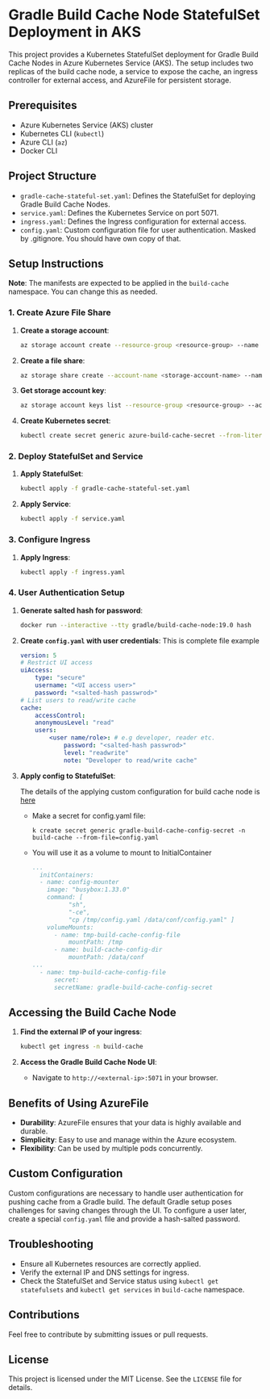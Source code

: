 # Gradle Build Cache Node StatefulSet Deployment in AKS

This project provides a Kubernetes StatefulSet deployment for Gradle Build Cache Nodes in Azure Kubernetes Service (AKS). The setup includes two replicas of the build cache node, a service to expose the cache, an ingress controller for external access, and AzureFile for persistent storage. 

## Prerequisites

- Azure Kubernetes Service (AKS) cluster
- Kubernetes CLI (`kubectl`)
- Azure CLI (`az`)
- Docker CLI

## Project Structure

- `gradle-cache-stateful-set.yaml`: Defines the StatefulSet for deploying Gradle Build Cache Nodes.
- `service.yaml`: Defines the Kubernetes Service on port 5071.
- `ingress.yaml`: Defines the Ingress configuration for external access.
- `config.yaml`: Custom configuration file for user authentication. Masked by .gitignore. You should have own copy of that.

## Setup Instructions

**Note**: The manifests are expected to be applied in the `build-cache` namespace. You can change this as needed.

### 1. Create Azure File Share

1. **Create a storage account**:
    ```bash
    az storage account create --resource-group <resource-group> --name <storage-account-name> --location <location> --sku Standard_LRS
    ```

2. **Create a file share**:
    ```bash
    az storage share create --account-name <storage-account-name> --name <file-share-name>
    ```

3. **Get storage account key**:
    ```bash
    az storage account keys list --resource-group <resource-group> --account-name <storage-account-name>
    ```

4. **Create Kubernetes secret**:
    ```bash
    kubectl create secret generic azure-build-cache-secret --from-literal=azurestorageaccountname=<storage-account-name> --from-literal=azurestorageaccountkey=<storage-account-key> -n build-cache
    ```

### 2. Deploy StatefulSet and Service

1. **Apply StatefulSet**:
    ```bash
    kubectl apply -f gradle-cache-stateful-set.yaml
    ```

2. **Apply Service**:
    ```bash
    kubectl apply -f service.yaml
    ```

### 3. Configure Ingress

1. **Apply Ingress**:
    ```bash
    kubectl apply -f ingress.yaml
    ```

### 4. User Authentication Setup

1. **Generate salted hash for password**:
    ```bash
    docker run --interactive --tty gradle/build-cache-node:19.0 hash
    ```

2. **Create `config.yaml` with user credentials**:
   This is complete file example
    ```yaml
    version: 5
    # Restrict UI access
    uiAccess:
        type: "secure"
        username: "<UI access user>"
        password: "<salted-hash passwrod>"
    # List users to read/write cache
    cache:
        accessControl:
        anonymousLevel: "read"
        users:
            <user name/role>: # e.g developer, reader etc.
                password: "<salted-hash passwrod>"
                level: "readwrite"
                note: "Developer to read/write cache"
    ```

3. **Apply config to StatefulSet**:
   
   The details of the applying custom configuration for build cache node is [here](https://docs.gradle.com/build-cache-node/#providing_a_config_file_from_a_secret_or_configmap) 
    - Make a secret for config.yaml file:
      ```
      k create secret generic gradle-build-cache-config-secret -n build-cache --from-file=config.yaml
      ```
    - You will use it as a volume to mount to InitialContainer
      ```yaml
      ...
        initContainers:
        - name: config-mounter
          image: "busybox:1.33.0"
          command: [
                "sh",
                "-ce",
                "cp /tmp/config.yaml /data/conf/config.yaml" ]
          volumeMounts:
            - name: tmp-build-cache-config-file
                mountPath: /tmp
            - name: build-cache-config-dir
                mountPath: /data/conf
      ...
        - name: tmp-build-cache-config-file
            secret:
            secretName: gradle-build-cache-config-secret
      ```

## Accessing the Build Cache Node

1. **Find the external IP of your ingress**:
    ```bash
    kubectl get ingress -n build-cache
    ```

2. **Access the Gradle Build Cache Node UI**:
    - Navigate to `http://<external-ip>:5071` in your browser.

## Benefits of Using AzureFile

- **Durability**: AzureFile ensures that your data is highly available and durable.
- **Simplicity**: Easy to use and manage within the Azure ecosystem.
- **Flexibility**: Can be used by multiple pods concurrently.

## Custom Configuration

Custom configurations are necessary to handle user authentication for pushing cache from a Gradle build. The default Gradle setup poses challenges for saving changes through the UI. To configure a user later, create a special `config.yaml` file and provide a hash-salted password.

## Troubleshooting

- Ensure all Kubernetes resources are correctly applied.
- Verify the external IP and DNS settings for ingress.
- Check the StatefulSet and Service status using `kubectl get statefulsets` and `kubectl get services` in `build-cache` namespace.

## Contributions

Feel free to contribute by submitting issues or pull requests.

## License

This project is licensed under the MIT License. See the `LICENSE` file for details.

